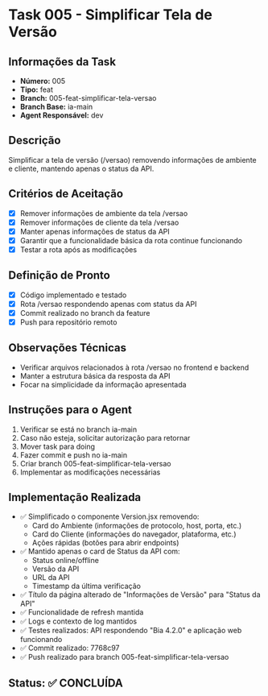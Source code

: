 # Task 005 - Simplificar Tela de Versão

## Informações da Task
- **Número:** 005
- **Tipo:** feat
- **Branch:** 005-feat-simplificar-tela-versao
- **Branch Base:** ia-main
- **Agent Responsável:** dev

## Descrição
Simplificar a tela de versão (/versao) removendo informações de ambiente e cliente, mantendo apenas o status da API.

## Critérios de Aceitação
- [x] Remover informações de ambiente da tela /versao
- [x] Remover informações de cliente da tela /versao
- [x] Manter apenas informações de status da API
- [x] Garantir que a funcionalidade básica da rota continue funcionando
- [x] Testar a rota após as modificações

## Definição de Pronto
- [x] Código implementado e testado
- [x] Rota /versao respondendo apenas com status da API
- [x] Commit realizado no branch da feature
- [x] Push para repositório remoto

## Observações Técnicas
- Verificar arquivos relacionados à rota /versao no frontend e backend
- Manter a estrutura básica da resposta da API
- Focar na simplicidade da informação apresentada

## Instruções para o Agent
1. Verificar se está no branch ia-main
2. Caso não esteja, solicitar autorização para retornar
3. Mover task para doing
4. Fazer commit e push no ia-main
5. Criar branch 005-feat-simplificar-tela-versao
6. Implementar as modificações necessárias

## Implementação Realizada
- ✅ Simplificado o componente Version.jsx removendo:
  - Card do Ambiente (informações de protocolo, host, porta, etc.)
  - Card do Cliente (informações do navegador, plataforma, etc.)
  - Ações rápidas (botões para abrir endpoints)
- ✅ Mantido apenas o card de Status da API com:
  - Status online/offline
  - Versão da API
  - URL da API
  - Timestamp da última verificação
- ✅ Título da página alterado de "Informações de Versão" para "Status da API"
- ✅ Funcionalidade de refresh mantida
- ✅ Logs e contexto de log mantidos
- ✅ Testes realizados: API respondendo "Bia 4.2.0" e aplicação web funcionando
- ✅ Commit realizado: 7768c97
- ✅ Push realizado para branch 005-feat-simplificar-tela-versao

## Status: ✅ CONCLUÍDA

